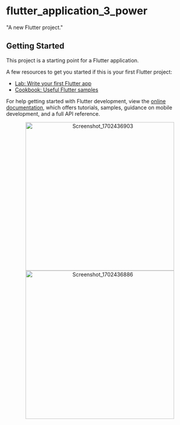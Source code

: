 # flutter_application_3_power

"A new Flutter project."

## Getting Started

This project is a starting point for a Flutter application.

A few resources to get you started if this is your first Flutter project:

- [Lab: Write your first Flutter app](https://docs.flutter.dev/get-started/codelab)
- [Cookbook: Useful Flutter samples](https://docs.flutter.dev/cookbook)

For help getting started with Flutter development, view the
[online documentation](https://docs.flutter.dev/), which offers tutorials,
samples, guidance on mobile development, and a full API reference.
<!-- Images in a single row -->
<p align="center">
  <img src="https://github.com/adhilfouzi/colne_powerApplication/assets/141894607/57b68eaf-0bde-40d0-9154-0c6178b4355d" width="400" alt="Screenshot_1702436903">
  <img src="https://github.com/adhilfouzi/colne_powerApplication/assets/141894607/92cd838d-c739-42a3-9ced-e82ed7f5e97e" width="400" alt="Screenshot_1702436886">
</p>
